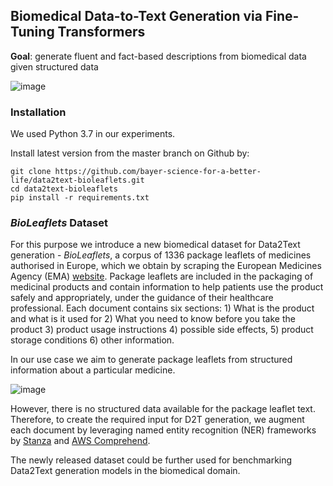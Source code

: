 ## Biomedical Data-to-Text Generation via Fine-Tuning Transformers

**Goal**: generate fluent and fact-based descriptions from biomedical data given structured data

![image](https://user-images.githubusercontent.com/14000852/120023051-8dacd280-bfed-11eb-81ae-eeae88c8f79a.png)

### Installation
We used Python 3.7 in our experiments.  

Install latest version from the master branch on Github by:
```
git clone https://github.com/bayer-science-for-a-better-life/data2text-bioleaflets.git
cd data2text-bioleaflets
pip install -r requirements.txt
```






### *BioLeaflets* Dataset

For this purpose we introduce a new biomedical dataset for Data2Text generation - *BioLeaflets*, a corpus of 1336 package leaflets of medicines authorised in Europe, which we obtain by scraping the European Medicines Agency (EMA) [website](https://www.ema.europa.eu/en/glossary/package-leaflet). 
Package leaflets are included in the packaging of medicinal products and contain information to help patients use the product safely and appropriately, under the guidance of their healthcare professional. 
Each document contains six sections: 1) What is the product and what is it used for 2) What you need to know before you take the product 3) product usage instructions 4) possible side effects, 5) product storage conditions 6) other information. 

In our use case we aim to generate package leaflets from structured information about a particular medicine.

![image](https://user-images.githubusercontent.com/14000852/120022403-a7014f00-bfec-11eb-81c9-31325fdc3620.png)


However, there is no structured data available for the package leaflet text. 
Therefore, to create the required input for D2T generation, we augment each document by leveraging named entity recognition (NER) frameworks by [Stanza](https://github.com/stanfordnlp/stanza) and [AWS Comprehend](https://aws.amazon.com/comprehend/).


The newly released dataset could be further used for benchmarking Data2Text generation models in the biomedical domain. 


